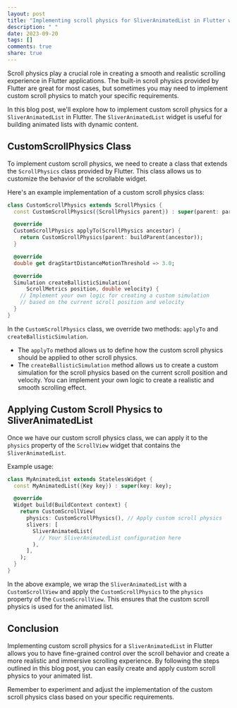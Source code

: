 ```yaml
---
layout: post
title: "Implementing scroll physics for SliverAnimatedList in Flutter with custom scroll physics"
description: " "
date: 2023-09-20
tags: []
comments: true
share: true
---
```


Scroll physics play a crucial role in creating a smooth and realistic scrolling experience in Flutter applications. The built-in scroll physics provided by Flutter are great for most cases, but sometimes you may need to implement custom scroll physics to match your specific requirements.

In this blog post, we'll explore how to implement custom scroll physics for a `SliverAnimatedList` in Flutter. The `SliverAnimatedList` widget is useful for building animated lists with dynamic content.

## CustomScrollPhysics Class

To implement custom scroll physics, we need to create a class that extends the `ScrollPhysics` class provided by Flutter. This class allows us to customize the behavior of the scrollable widget.

Here's an example implementation of a custom scroll physics class:

```dart
class CustomScrollPhysics extends ScrollPhysics {
  const CustomScrollPhysics({ScrollPhysics parent}) : super(parent: parent);

  @override
  CustomScrollPhysics applyTo(ScrollPhysics ancestor) {
    return CustomScrollPhysics(parent: buildParent(ancestor));
  }

  @override
  double get dragStartDistanceMotionThreshold => 3.0;

  @override
  Simulation createBallisticSimulation(
      ScrollMetrics position, double velocity) {
    // Implement your own logic for creating a custom simulation
    // based on the current scroll position and velocity
  }
}
```

In the `CustomScrollPhysics` class, we override two methods: `applyTo` and `createBallisticSimulation`. 

- The `applyTo` method allows us to define how the custom scroll physics should be applied to other scroll physics.
- The `createBallisticSimulation` method allows us to create a custom simulation for the scroll physics based on the current scroll position and velocity. You can implement your own logic to create a realistic and smooth scrolling effect.

## Applying Custom Scroll Physics to SliverAnimatedList

Once we have our custom scroll physics class, we can apply it to the `physics` property of the `ScrollView` widget that contains the `SliverAnimatedList`.

Example usage:

```dart
class MyAnimatedList extends StatelessWidget {
  const MyAnimatedList({Key key}) : super(key: key);

  @override
  Widget build(BuildContext context) {
    return CustomScrollView(
      physics: CustomScrollPhysics(), // Apply custom scroll physics
      slivers: [
        SliverAnimatedList(
          // Your SliverAnimatedList configuration here
        ),
      ],
    );
  }
}
```

In the above example, we wrap the `SliverAnimatedList` with a `CustomScrollView` and apply the `CustomScrollPhysics` to the `physics` property of the `CustomScrollView`. This ensures that the custom scroll physics is used for the animated list.

## Conclusion

Implementing custom scroll physics for a `SliverAnimatedList` in Flutter allows you to have fine-grained control over the scroll behavior and create a more realistic and immersive scrolling experience. By following the steps outlined in this blog post, you can easily create and apply custom scroll physics to your animated list.

Remember to experiment and adjust the implementation of the custom scroll physics class based on your specific requirements.